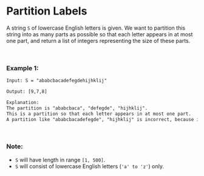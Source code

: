 # Partition Labels

A string `S` of lowercase English letters is given. We want to partition this string into as many parts as possible so that each letter appears in at most one part, and return a list of integers representing the size of these parts.

<br>

### Example 1:

```html
Input: S = "ababcbacadefegdehijhklij"

Output: [9,7,8]

Explanation:
The partition is "ababcbaca", "defegde", "hijhklij".
This is a partition so that each letter appears in at most one part.
A partition like "ababcbacadefegde", "hijhklij" is incorrect, because it splits S into less parts.
```

<br>

### Note:

- `S` will have length in range `[1, 500]`.
- `S` will consist of lowercase English letters (`'a' to 'z'`) only.
